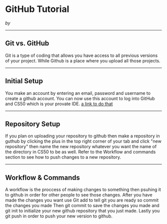 # GitHub Tutorial

_by <Aidan Andres>_

---
## Git vs. GitHub
Git is a type of coding that allows you have access to all previous versions of your project. While Github is a place where you upload all those projects.


---
## Initial Setup
You make an account by entering an email, password and username to create a github account. You can now use this account to log into GitHub and CS50 which is your provate IDE. [a link to do that](github.com/hstatsep/ide50)


---
## Repository Setup
If you plan on uploading your repository to github then make a repository in guthub by clicking the plus in the top right corner of your tab and click "new repository" then name the new repository whatever you want the name of the directory in CS50 to be as well. Refer to the Workflow and commands section to see how to push changes to a new repository.

---
## Workflow & Commands
A workflow is the proccess of making changes to something then psuhing it to github in order for other people to see those changes.
After you have made the changes you want use Git add to tell git you are ready so commit the changes you made
Then git commit to save the changes you made and git init to initialize your new github repository that you just made.
Lastly you git push in order to push your new version to github.